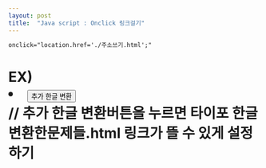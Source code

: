 ```yaml
---
layout: post
title:  "Java script : Onclick 링크걸기"
---
```


```html
onclick="location.href='./주소쓰기.html';"
```

# EX) <li class="more_item"><button type="button" onclick="location.href='./2.4.1타이포_한글변환한문제들.html';">추가 한글 변환</button></li> // 추가 한글 변환버튼을 누르면 타이포 한글변환한문제들.html 링크가 뜰 수 있게 설정하기
